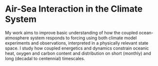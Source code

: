 # Air-Sea Interaction in the Climate System


My work aims to improve basic understanding of how the coupled ocean-atmosphere system responds to forcing using both climate model experiments and observations, interpreted in a physically relevant state space. I study how coupled energetics and dynamics constrain oceanic heat, oxygen and carbon content and distribution on short (monthly) and long (decadal to centennial) timescales. 


